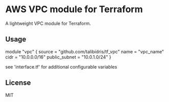 # AWS VPC module for Terraform

A lightweight VPC module for Terraform.

## Usage

module "vpc" {
    source          = "github.com/talibidris/tf_vpc"
    name            = "vpc_name"
    cidr            = "10.0.0.0/16"
    public_subnet   = "10.0.1.0/24"
}

see 'interface.tf' for additional configurable variables

## License

MIT